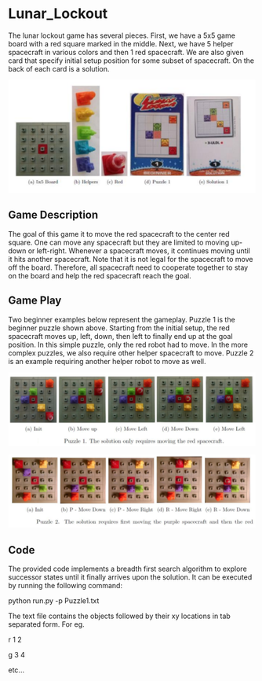 # Lunar_Lockout

The lunar lockout game has several pieces. First, we have a 5x5 game board with a red square marked in the
middle. Next, we have 5 helper spacecraft in various colors and then 1 red spacecraft. We are also given card
that specify initial setup position for some subset of spacecraft. On the back of each card is a solution.

![alt text](https://github.com/asthaprasad93/Lunar_Lockout/blob/master/Images/LL_Setup.png)

## Game Description

The goal of this game it to move the red spacecraft to the center red square. One can move any spacecraft but
they are limited to moving up-down or left-right. Whenever a spacecraft moves, it continues moving until it hits
another spacecraft. Note that it is not legal for the spacecraft to move off the board. Therefore, all spacecraft
need to cooperate together to stay on the board and help the red spacecraft reach the goal.

## Game Play

Two beginner examples below represent the gameplay. Puzzle 1 is the beginner puzzle shown above. Starting
from the initial setup, the red spacecraft moves up, left, down, then left to finally end up at the goal position. In
this simple puzzle, only the red robot had to move. In the more complex puzzles, we also require other helper
spacecraft to move. Puzzle 2 is an example requiring another helper robot to move as well.

![alt text](https://github.com/asthaprasad93/Lunar_Lockout/blob/master/Images/Puzzle1_Solution.png)

![alt text](https://github.com/asthaprasad93/Lunar_Lockout/blob/master/Images/Puzzle2_Solution.png)

## Code

The provided code implements a breadth first search algorithm to explore successor states until it finally arrives
upon the solution. It can be executed by running the following command:

python run.py -p Puzzle1.txt

The text file contains the objects followed by their xy locations in tab separated form. For eg.

r 1 2

g 3 4

etc...

